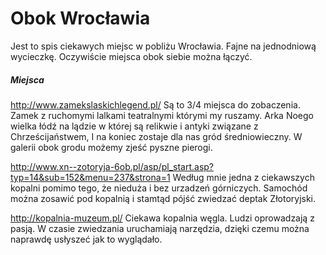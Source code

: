 # Obok Wrocławia

Jest to spis ciekawych miejsc w pobliżu Wrocławia.
Fajne na jednodniową wycieczkę. Oczywiście miejsca obok siebie można łączyć.

##### Miejsca

http://www.zamekslaskichlegend.pl/ Są to 3/4 miejsca do zobaczenia. Zamek z ruchomymi lalkami teatralnymi którymi my ruszamy. Arka Noego wielka łódź na lądzie w której są relikwie i antyki związane z Chrześcijaństwem, I na koniec zostaje dla nas gród średniowieczny. W galerii obok grodu możemy zjeść pyszne pierogi.

http://www.xn--zotoryja-6ob.pl/asp/pl_start.asp?typ=14&sub=152&menu=237&strona=1 Według mnie jedna z ciekawszych kopalni pomimo tego, że nieduża i bez urzadzeń górniczych. Samochód można zosawić pod kopalnią i stamtąd pójść zwiedzać deptak Złotoryjski.

http://kopalnia-muzeum.pl/ Ciekawa kopalnia węgla. Ludzi oprowadzają z pasją. W czasie zwiedzania uruchamiają narzędzia, dzięki czemu można naprawdę usłyszeć jak to wyglądało. 
